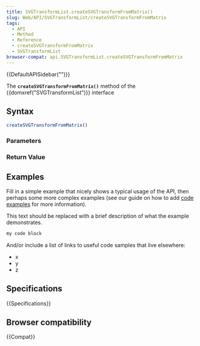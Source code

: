 ```yaml
---
title: SVGTransformList.createSVGTransformFromMatrix()
slug: Web/API/SVGTransformList/createSVGTransformFromMatrix
tags:
  - API
  - Method
  - Reference
  - createSVGTransformFromMatrix
  - SVGTransformList
browser-compat: api.SVGTransformList.createSVGTransformFromMatrix
---
```

{{DefaultAPISidebar("")}}

The **`createSVGTransformFromMatrix()`** method of the {{domxref("SVGTransformList")}} interface 

## Syntax

```js
createSVGTransformFromMatrix()
```

### Parameters



### Return Value



## Examples

Fill in a simple example that nicely shows a typical usage of the API, then perhaps some more complex examples (see our guide on how to add [code examples](/en-US/docs/MDN/Contribute/Structures/Code_examples) for more information).

This text should be replaced with a brief description of what the example demonstrates.

```js
my code block
```

And/or include a list of links to useful code samples that live elsewhere:

*   x
*   y
*   z

## Specifications

{{Specifications}}

## Browser compatibility

{{Compat}}

